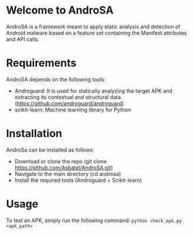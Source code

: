 # Welcome to AndroSA

AndroSA is a framework meant to apply static analysis and detection of Android malware based on a feature set containing the Manifest attributes and API calls.

# Requirements

AndroSA depends on the following tools:

   - Androguard: It is used for statically analyzing the target APK and extracting its contextual and structural data (https://github.com/androguard/androguard)
   - scikit-learn: Machine learning library for Python
   
# Installation

AndroSa can be installed as follows:

   - Download or clone the repo (git clone https://github.com/Asbatel/AndroSA.git)
   - Navigate to the main directory (cd androsa)
   - Install the required tools (Androguard + Scikit-learn)

# Usage

To test an APK, simply run the following command: `python check_apk.py <apk_path>`




